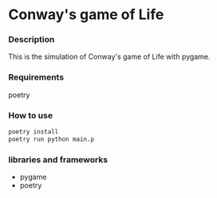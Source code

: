 # Conway's game of Life

<a href="//imgur.com/o7cSRpn"></a>


### Description
This is the simulation of Conway's game of Life with pygame.

### Requirements
poetry

### How to use
```bash
poetry install
poetry run python main.p
```

### libraries and frameworks
* pygame
* poetry